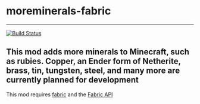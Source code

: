 # moreminerals-fabric
------
[![Build Status](https://travis-ci.com/nailuj29gaming/moreminerals-fabric.svg?branch=master)](https://travis-ci.com/nailuj29gaming/moreminerals-fabric)

This mod adds more minerals to Minecraft, such as rubies.
Copper, an Ender form of Netherite, brass, tin, tungsten, steel, and many more are currently planned for development
------
This mod requires [fabric](fabricmc.net/use) and the [Fabric API](https://www.curseforge.com/minecraft/mc-mods/fabric-api)
